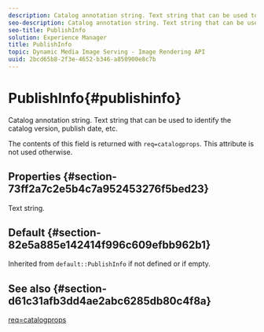 ```yaml
---
description: Catalog annotation string. Text string that can be used to identify the catalog version, publish date, etc.
seo-description: Catalog annotation string. Text string that can be used to identify the catalog version, publish date, etc.
seo-title: PublishInfo
solution: Experience Manager
title: PublishInfo
topic: Dynamic Media Image Serving - Image Rendering API
uuid: 2bcd65b8-2f3e-4652-b346-a850900e8c7b
---
```


# PublishInfo{#publishinfo}

Catalog annotation string. Text string that can be used to identify the catalog version, publish date, etc.

The contents of this field is returned with `req=catalogprops`. This attribute is not used otherwise.

## Properties {#section-73ff2a7c2e5b4c7a952453276f5bed23}

Text string.

## Default {#section-82e5a885e142414f996c609efbb962b1}

Inherited from `default::PublishInfo` if not defined or if empty.

## See also {#section-d61c31afb3dd4ae2abc6285db80c4f8a}

[req=catalogprops](../../../../../is-api/http-ref/image-serving-api-ref/c-http-protocol-reference/c-command-reference/r-req/r-catalogprops.md#reference-d7f7438291dd44a1afb6963155625426) 
